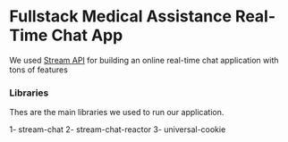 # Fullstack Medical Assistance Real-Time Chat App

We used [Stream API](https://gstrm.io/js-mastery) for building an online real-time chat application with tons of features

### Libraries
Thes are the main libraries we used to run our application.

  1- stream-chat
  2- stream-chat-reactor
  3- universal-cookie

